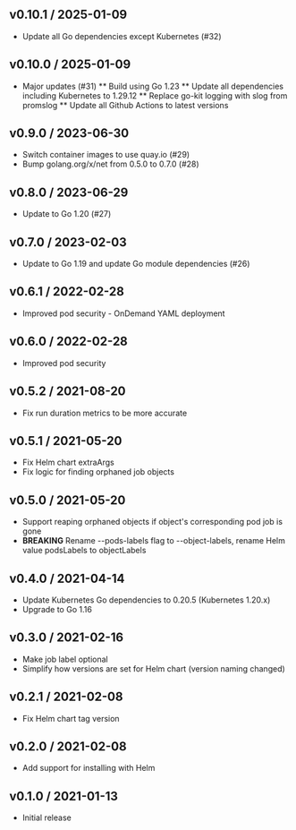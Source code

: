 ## v0.10.1 / 2025-01-09

* Update all Go dependencies except Kubernetes (#32)

## v0.10.0 / 2025-01-09

* Major updates (#31)
  ** Build using Go 1.23
  ** Update all dependencies including Kubernetes to 1.29.12
  ** Replace go-kit logging with slog from promslog
  ** Update all Github Actions to latest versions

## v0.9.0 / 2023-06-30

* Switch container images to use quay.io (#29)
* Bump golang.org/x/net from 0.5.0 to 0.7.0 (#28)

## v0.8.0 / 2023-06-29

* Update to Go 1.20 (#27)

## v0.7.0 / 2023-02-03

* Update to Go 1.19 and update Go module dependencies (#26)

## v0.6.1 / 2022-02-28

* Improved pod security - OnDemand YAML deployment

## v0.6.0 / 2022-02-28

* Improved pod security

## v0.5.2 / 2021-08-20

* Fix run duration metrics to be more accurate

## v0.5.1 / 2021-05-20

* Fix Helm chart extraArgs
* Fix logic for finding orphaned job objects

## v0.5.0 / 2021-05-20

* Support reaping orphaned objects if object's corresponding pod job is gone
* **BREAKING** Rename --pods-labels flag to --object-labels, rename Helm value podsLabels to objectLabels

## v0.4.0 / 2021-04-14

* Update Kubernetes Go dependencies to 0.20.5 (Kubernetes 1.20.x)
* Upgrade to Go 1.16

## v0.3.0 / 2021-02-16

* Make job label optional
* Simplify how versions are set for Helm chart (version naming changed)

## v0.2.1 / 2021-02-08

* Fix Helm chart tag version

## v0.2.0 / 2021-02-08

* Add support for installing with Helm

## v0.1.0 / 2021-01-13

* Initial release
